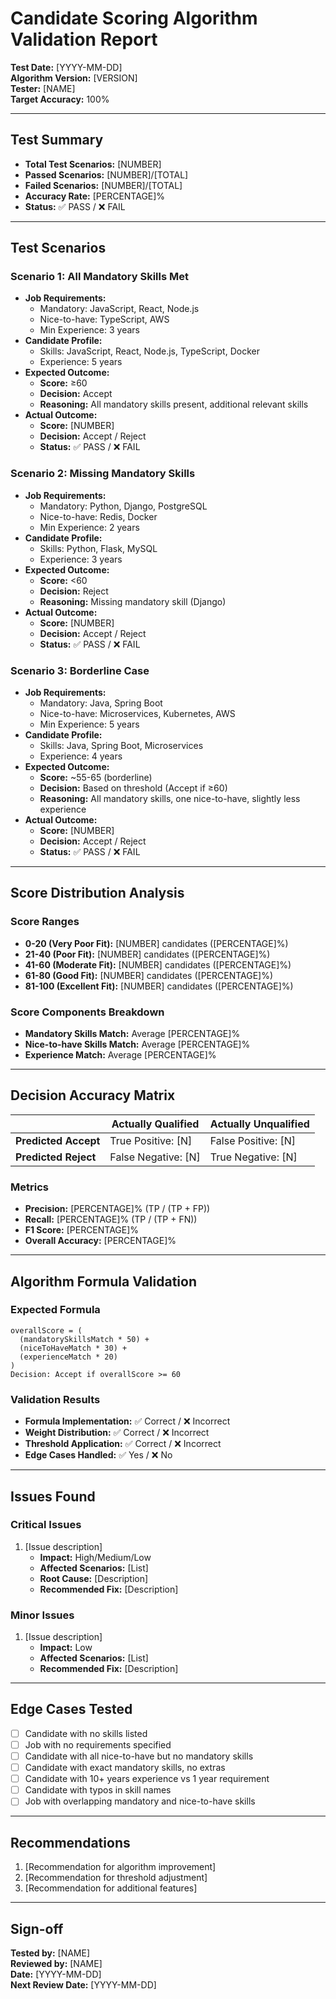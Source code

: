 # Candidate Scoring Algorithm Validation Report

**Test Date:** [YYYY-MM-DD]  
**Algorithm Version:** [VERSION]  
**Tester:** [NAME]  
**Target Accuracy:** 100%  

---

## Test Summary

- **Total Test Scenarios:** [NUMBER]
- **Passed Scenarios:** [NUMBER]/[TOTAL]
- **Failed Scenarios:** [NUMBER]/[TOTAL]
- **Accuracy Rate:** [PERCENTAGE]%
- **Status:** ✅ PASS / ❌ FAIL

---

## Test Scenarios

### Scenario 1: All Mandatory Skills Met
- **Job Requirements:**
  - Mandatory: JavaScript, React, Node.js
  - Nice-to-have: TypeScript, AWS
  - Min Experience: 3 years
- **Candidate Profile:**
  - Skills: JavaScript, React, Node.js, TypeScript, Docker
  - Experience: 5 years
- **Expected Outcome:**
  - **Score:** ≥60
  - **Decision:** Accept
  - **Reasoning:** All mandatory skills present, additional relevant skills
- **Actual Outcome:**
  - **Score:** [NUMBER]
  - **Decision:** Accept / Reject
  - **Status:** ✅ PASS / ❌ FAIL

### Scenario 2: Missing Mandatory Skills
- **Job Requirements:**
  - Mandatory: Python, Django, PostgreSQL
  - Nice-to-have: Redis, Docker
  - Min Experience: 2 years
- **Candidate Profile:**
  - Skills: Python, Flask, MySQL
  - Experience: 3 years
- **Expected Outcome:**
  - **Score:** <60
  - **Decision:** Reject
  - **Reasoning:** Missing mandatory skill (Django)
- **Actual Outcome:**
  - **Score:** [NUMBER]
  - **Decision:** Accept / Reject
  - **Status:** ✅ PASS / ❌ FAIL

### Scenario 3: Borderline Case
- **Job Requirements:**
  - Mandatory: Java, Spring Boot
  - Nice-to-have: Microservices, Kubernetes, AWS
  - Min Experience: 5 years
- **Candidate Profile:**
  - Skills: Java, Spring Boot, Microservices
  - Experience: 4 years
- **Expected Outcome:**
  - **Score:** ~55-65 (borderline)
  - **Decision:** Based on threshold (Accept if ≥60)
  - **Reasoning:** All mandatory skills, one nice-to-have, slightly less experience
- **Actual Outcome:**
  - **Score:** [NUMBER]
  - **Decision:** Accept / Reject
  - **Status:** ✅ PASS / ❌ FAIL

---

## Score Distribution Analysis

### Score Ranges
- **0-20 (Very Poor Fit):** [NUMBER] candidates ([PERCENTAGE]%)
- **21-40 (Poor Fit):** [NUMBER] candidates ([PERCENTAGE]%)
- **41-60 (Moderate Fit):** [NUMBER] candidates ([PERCENTAGE]%)
- **61-80 (Good Fit):** [NUMBER] candidates ([PERCENTAGE]%)
- **81-100 (Excellent Fit):** [NUMBER] candidates ([PERCENTAGE]%)

### Score Components Breakdown
- **Mandatory Skills Match:** Average [PERCENTAGE]%
- **Nice-to-have Skills Match:** Average [PERCENTAGE]%
- **Experience Match:** Average [PERCENTAGE]%

---

## Decision Accuracy Matrix

|                   | Actually Qualified | Actually Unqualified |
|-------------------|-------------------|---------------------|
| **Predicted Accept** | True Positive: [N] | False Positive: [N] |
| **Predicted Reject** | False Negative: [N] | True Negative: [N] |

### Metrics
- **Precision:** [PERCENTAGE]% (TP / (TP + FP))
- **Recall:** [PERCENTAGE]% (TP / (TP + FN))
- **F1 Score:** [PERCENTAGE]%
- **Overall Accuracy:** [PERCENTAGE]%

---

## Algorithm Formula Validation

### Expected Formula
```
overallScore = (
  (mandatorySkillsMatch * 50) +
  (niceToHaveMatch * 30) +
  (experienceMatch * 20)
)
Decision: Accept if overallScore >= 60
```

### Validation Results
- **Formula Implementation:** ✅ Correct / ❌ Incorrect
- **Weight Distribution:** ✅ Correct / ❌ Incorrect
- **Threshold Application:** ✅ Correct / ❌ Incorrect
- **Edge Cases Handled:** ✅ Yes / ❌ No

---

## Issues Found

### Critical Issues
1. [Issue description]
   - **Impact:** High/Medium/Low
   - **Affected Scenarios:** [List]
   - **Root Cause:** [Description]
   - **Recommended Fix:** [Description]

### Minor Issues
1. [Issue description]
   - **Impact:** Low
   - **Affected Scenarios:** [List]
   - **Recommended Fix:** [Description]

---

## Edge Cases Tested

- [ ] Candidate with no skills listed
- [ ] Job with no requirements specified
- [ ] Candidate with all nice-to-have but no mandatory skills
- [ ] Candidate with exact mandatory skills, no extras
- [ ] Candidate with 10+ years experience vs 1 year requirement
- [ ] Candidate with typos in skill names
- [ ] Job with overlapping mandatory and nice-to-have skills

---

## Recommendations

1. [Recommendation for algorithm improvement]
2. [Recommendation for threshold adjustment]
3. [Recommendation for additional features]

---

## Sign-off

**Tested by:** [NAME]  
**Reviewed by:** [NAME]  
**Date:** [YYYY-MM-DD]  
**Next Review Date:** [YYYY-MM-DD]
